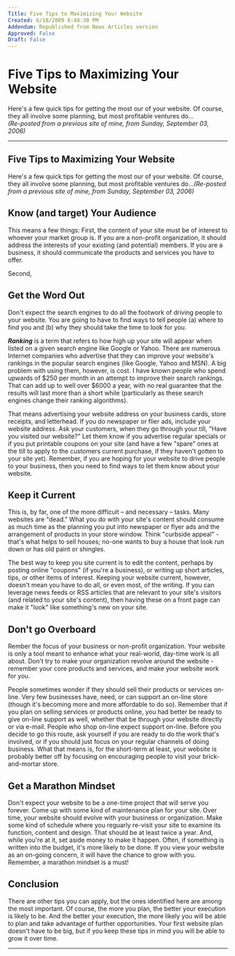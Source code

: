 ```yaml
---
Title: Five Tips to Maximizing Your Website
Created: 6/18/2009 8:48:30 PM
Addendum: Republished from News Articles version
Approved: False
Draft: False
---
```

# Five Tips to Maximizing Your Website






Here's a few quick tips for getting the most our of your website. Of course, they all involve some planning, but most profitable ventures do...     
*(Re-posted from a previous site of mine, from Sunday, September 03, 2006)*


---

## Five Tips to Maximizing Your Website


Here's a few quick tips for getting the most our of your website. Of course, they all involve some planning, but most profitable ventures do...*(Re-posted from a previous site of mine, from Sunday, September 03, 2006)*


## Know (and target) Your Audience


This means a few things: First, the content of your site must be of interest to whoever your market group is. If you are a non-profit organization, it should address the interests of your existing (and potential) members. If you are a business, it should communicate the products and services you have to offer.



Second,


## Get the Word Out


Don't expect the search engines to do all the footwork of driving people to your website. You are going to have to find ways to tell people (a) where to find you and (b) why they should take the time to look for you.



***Ranking*** is a term that refers to how high up your site will appear when listed on a given search engine like Google or Yahoo. There are numerous Internet companies who advertise that they can improve your website's rankings in the popular search engines (like Google, Yahoo and MSN). A big problem with using them, however, is cost. I have known people who spend upwards of $250 per month in an attempt to improve their search rankings. That can add up to well over $6000 a year, with no real guarantee that the results will last more than a short while (particularly as these search engines change their ranking algorithms).



That means advertising your website address on your business cards, store receipts, and letterhead. If you do newspaper or flier ads, include your website address. Ask your customers, when they go through your till, "Have you visited our website?" Let them know if you advertise regular specials or if you put printable coupons on your site (and have a few "spare" ones at the till to apply to the customers current purchase, if they haven't gotten to your site yet). Remember, if you are hoping for your website to drive people to your business, then you need to find ways to let them know about your website.


## Keep it Current


This is, by far, one of the more difficult – and necessary – tasks. Many websites are "dead." What you do with your site's content should consume as much time as the planning you put into newspaper or flyer ads and the arrangement of products in your store window. Think "curbside appeal" - that's what helps to sell houses; no-one wants to buy a house that look run down or has old paint or shingles.



The best way to keep you site current is to edit the content, perhaps by posting online "coupons" (if you're a business), or writing up short articles, tips, or other items of interest. Keeping your website current, however, doesn't mean you have to do all, or even most, of the writing. If you can leverage news feeds or RSS articles that are relevant to your site's visitors (and related to your site's content), then having these on a front page can make it "look" like something's new on your site.


## Don't go Overboard


Rember the focus of your business or non-profit organization. Your website is only a tool meant to enhance what your real-world, day-time work is all about. Don't try to make your organization revolve around the website - remember your core products and services, and make your website work for you.



People sometimes wonder if they should sell their products or services on-line. Very few businesses have, need, or can support an on-line store (though it's becoming more and more affordable to do so). Remember that if you plan on selling services or products online, you had better be ready to give on-line support as well, whether that be through your website directly or via e-mail. People who shop on-line expect support on-line. Before you decide to go this route, ask yourself if you are ready to do the work that's involved, or if you should just focus on your regular channels of doing business. What that means is, for the short-term at least, your website is probably better off by focusing on encouraging people to visit your brick-and-mortar store.


## Get a Marathon Mindset


Don't expect your website to be a one-time project that will serve you forever. Come up with some kind of maintenance plan for your site. Over time, your website should evolve with your business or organization. Make some kind of schedule where you reguarly re-visit your site to examine its function, content and design. That should be at least twice a year. And, while you're at it, set aside money to make it happen. Often, if something is written into the budget, it's more likely to be done. If you view your website as an on-going concern, it will have the chance to grow with you. Remember, a marathon mindset is a must!


## Conclusion


There are other tips you can apply, but the ones identified here are among the most important. Of course, the more you plan, the better your execution is likely to be. And the better your execution, the more likely you will be able to plan and take advantage of further opportunities. Your first website plan doesn't have to be big, but if you keep these tips in mind you will be able to grow it over time.


<script src="/DesktopModules/itcMetaPost/js/mg.js" type="text/javascript"></script>


---

